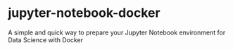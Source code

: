 # jupyter-notebook-docker
A simple and quick way to prepare your Jupyter Notebook environment for Data Science with Docker
